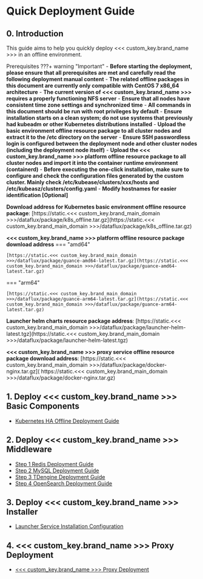 # Quick Deployment Guide



## 0. Introduction

This guide aims to help you quickly deploy <<< custom_key.brand_name >>> in an offline environment.

Prerequisites
???+ warning "Important"
    - **Before starting the deployment, please ensure that all prerequisites are met and carefully read the following deployment manual content**
    - **The related offline packages in this document are currently only compatible with CentOS 7 x86_64 architecture**
    - **The current version of <<< custom_key.brand_name >>> requires a properly functioning NFS server**
    - **Ensure that all nodes have consistent time zone settings and synchronized time**
    - **All commands in this document should be run with root privileges by default**
    - **Ensure installation starts on a clean system; do not use systems that previously had kubeadm or other Kubernetes distributions installed**
    - **Upload the basic environment offline resource package to all cluster nodes and extract it to the /etc directory on the server**
    - **Ensure SSH passwordless login is configured between the deployment node and other cluster nodes (including the deployment node itself)**
    - **Upload the <<< custom_key.brand_name >>> platform offline resource package to all cluster nodes and import it into the container runtime environment (containerd)**
    - **Before executing the one-click installation, make sure to configure and check the configuration files generated by the custom cluster. Mainly check /etc/kubease/clusters/xxx/hosts and /etc/kubeasz/clusters/config.yaml**
    - **Modify hostnames for easier identification [Optional]**

**Download address for Kubernetes basic environment offline resource package**: [https://static.<<< custom_key.brand_main_domain >>>/dataflux/package/k8s_offline.tar.gz](https://static.<<< custom_key.brand_main_domain >>>/dataflux/package/k8s_offline.tar.gz)

**<<< custom_key.brand_name >>> platform offline resource package download address**
=== "amd64"

    [https://static.<<< custom_key.brand_main_domain >>>/dataflux/package/guance-amd64-latest.tar.gz](https://static.<<< custom_key.brand_main_domain >>>/dataflux/package/guance-amd64-latest.tar.gz)
    

=== "arm64"

    
    [https://static.<<< custom_key.brand_main_domain >>>/dataflux/package/guance-arm64-latest.tar.gz](https://static.<<< custom_key.brand_main_domain >>>/dataflux/package/guance-arm64-latest.tar.gz)
    


**Launcher helm charts resource package address**: [https://static.<<< custom_key.brand_main_domain >>>/dataflux/package/launcher-helm-latest.tgz](https://static.<<< custom_key.brand_main_domain >>>/dataflux/package/launcher-helm-latest.tgz)

**<<< custom_key.brand_name >>> proxy service offline resource package download address**: [https://static.<<< custom_key.brand_main_domain >>>/dataflux/package/docker-nginx.tar.gz]( https://static.<<< custom_key.brand_main_domain >>>/dataflux/package/docker-nginx.tar.gz)



## 1. Deploy <<< custom_key.brand_name >>> Basic Components

- <u>[Kubernetes HA Offline Deployment Guide](Kubernetes-HA-Guide.md)</u> 



## 2. Deploy <<< custom_key.brand_name >>> Middleware
- <u>[Step 1 Redis Deployment Guide](Redis-deployment.md)</u> 
- <u>[Step 2 MySQL Deployment Guide](Mysql-deployment.md)</u>  
- <u>[Step 3 TDengine Deployment Guide](Tdengine-deployment.md)</u> 
- <u>[Step 4 OpenSearch Deployment Guide](Opensearch-deployment.md)</u> 




  

  

## 3. Deploy <<< custom_key.brand_name >>> Installer

-  <u>[Launcher Service Installation Configuration](Launcher-deployment.md)</u> 

## 4. <<< custom_key.brand_name >>> Proxy Deployment

- <u>[<<< custom_key.brand_name >>> Proxy Deployment](Proxy-deployment.md)</u>
